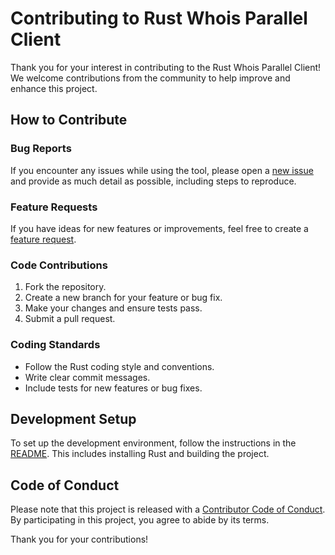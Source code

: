 # Contributing to Rust Whois Parallel Client

Thank you for your interest in contributing to the Rust Whois Parallel Client! We welcome contributions from the community to help improve and enhance this project.

## How to Contribute

### Bug Reports

If you encounter any issues while using the tool, please open a [new issue](https://github.com/defconhaya/whoisa/issues) and provide as much detail as possible, including steps to reproduce.

### Feature Requests

If you have ideas for new features or improvements, feel free to create a [feature request](https://github.com/defconhaya/whoisa/issues/new?labels=enhancement).

### Code Contributions

1. Fork the repository.
2. Create a new branch for your feature or bug fix.
3. Make your changes and ensure tests pass.
4. Submit a pull request.

### Coding Standards

- Follow the Rust coding style and conventions.
- Write clear commit messages.
- Include tests for new features or bug fixes.

## Development Setup

To set up the development environment, follow the instructions in the [README](README.md). This includes installing Rust and building the project.

## Code of Conduct

Please note that this project is released with a [Contributor Code of Conduct](CODE_OF_CONDUCT.md). By participating in this project, you agree to abide by its terms.

Thank you for your contributions!


